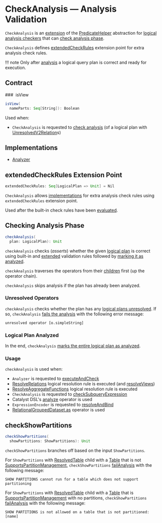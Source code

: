 # CheckAnalysis &mdash; Analysis Validation

`CheckAnalysis` is an [extension](#contract) of the [PredicateHelper](PredicateHelper.md) abstraction for [logical analysis checkers](#implementations) that can [check analysis phase](#checkAnalysis).

`CheckAnalysis` defines [extendedCheckRules](#extendedCheckRules) extension point for extra analysis check rules.

!!! note
    Only after [analysis](QueryExecution.md#analyzed) a logical query plan is correct and ready for execution.

## Contract

### <span id="isView"> isView

```scala
isView(
  nameParts: Seq[String]): Boolean
```

Used when:

* `CheckAnalysis` is requested to [check analysis](#checkAnalysis) (of a logical plan with [UnresolvedV2Relation](logical-operators/UnresolvedV2Relation.md)s)

## Implementations

* [Analyzer](Analyzer.md)

## <span id="extendedCheckRules"> extendedCheckRules Extension Point

```scala
extendedCheckRules: Seq[LogicalPlan => Unit] = Nil
```

`CheckAnalysis` allows [implementations](#implementations) for extra analysis check rules using `extendedCheckRules` extension point.

Used after the built-in check rules have been [evaluated](#checkAnalysis).

## <span id="checkAnalysis"> Checking Analysis Phase

```scala
checkAnalysis(
  plan: LogicalPlan): Unit
```

`checkAnalysis` checks (_asserts_) whether the given [logical plan](logical-operators/LogicalPlan.md) is correct using built-in and [extended](#extendedCheckRules) validation rules followed by [marking it as analyzed](logical-operators/LogicalPlan.md#setAnalyzed).

`checkAnalysis` traverses the operators from their [children](catalyst/TreeNode.md#children) first (up the operator chain).

`checkAnalysis` skips analysis if the plan has already been analyzed.

### <span id="checkAnalysis-unresolved"> Unresolved Operators

`checkAnalysis` checks whether the plan has any [logical plans unresolved](logical-operators/LogicalPlan.md#resolved). If so, `checkAnalysis` [fails the analysis](#failAnalysis) with the following error message:

```text
unresolved operator [o.simpleString]
```

### <span id="checkAnalysis-setAnalyzed"> Logical Plan Analyzed

In the end, `checkAnalysis` [marks the entire logical plan as analyzed](logical-operators/LogicalPlan.md#setAnalyzed).

### <span id="checkAnalysis-usage"> Usage

`checkAnalysis` is used when:

* `Analyzer` is requested to [executeAndCheck](Analyzer.md#executeAndCheck)
* [ResolveRelations](logical-analysis-rules/ResolveRelations.md) logical resolution rule is executed (and [resolveViews](logical-analysis-rules/ResolveRelations.md#resolveViews))
* [ResolveAggregateFunctions](logical-analysis-rules/ResolveAggregateFunctions.md) logical resolution rule is executed
* `CheckAnalysis` is requested to [checkSubqueryExpression](#checkSubqueryExpression)
* Catalyst DSL's [analyze](catalyst-dsl/DslLogicalPlan.md#analyze) operator is used
* `ExpressionEncoder` is requested to [resolveAndBind](ExpressionEncoder.md#resolveAndBind)
* [RelationalGroupedDataset.as](RelationalGroupedDataset.md#as) operator is used

## <span id="checkShowPartitions"> checkShowPartitions

```scala
checkShowPartitions(
  showPartitions: ShowPartitions): Unit
```

`checkShowPartitions` branches off based on the input `ShowPartitions`.

For `ShowPartitions` with [ResolvedTable](logical-operators/ResolvedTable.md) child with a [Table](logical-operators/ResolvedTable.md#table) that is not [SupportsPartitionManagement](connector/SupportsPartitionManagement.md), `checkShowPartitions` [failAnalysis](#failAnalysis) with the following message:

```text
SHOW PARTITIONS cannot run for a table which does not support partitioning
```

For `ShowPartitions` with [ResolvedTable](logical-operators/ResolvedTable.md) child with a [Table](logical-operators/ResolvedTable.md#table) that is [SupportsPartitionManagement](connector/SupportsPartitionManagement.md) with no partitions, `checkShowPartitions` [failAnalysis](#failAnalysis) with the following message:

```text
SHOW PARTITIONS is not allowed on a table that is not partitioned: [name]
```
